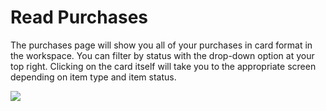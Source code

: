 # Read Purchases

The purchases page will show you all of your purchases in card format in the workspace. You can filter by status with the drop-down option at your top right. Clicking on the card itself will take you to the appropriate screen depending on item type and item status.

<a href="../../../images/settings-billing-purchases-lg.jpg" target="_blank"><img src="../../../images/settings-billing-purchases.jpg" style="margin: auto; display: block"></a>

